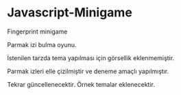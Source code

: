 # Javascript-Minigame
Fingerprint minigame

Parmak izi bulma oyunu.

İstenilen tarzda tema yapılması için görsellik eklenmemiştir.

Parmak izleri elle çizilmiştir ve deneme amaçlı yapılmıştır.

Tekrar güncellenecektir. Örnek temalar eklenecektir.
